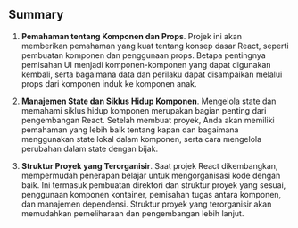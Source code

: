 ## Summary 

1. **Pemahaman tentang Komponen dan Props**. Projek ini akan memberikan pemahaman yang kuat tentang konsep dasar React, seperti pembuatan komponen dan penggunaan props. Betapa pentingnya pemisahan UI menjadi komponen-komponen yang dapat digunakan kembali, serta bagaimana data dan perilaku dapat disampaikan melalui props dari komponen induk ke komponen anak.

2. **Manajemen State dan Siklus Hidup Komponen**. Mengelola state dan memahami siklus hidup komponen merupakan bagian penting dari pengembangan React. Setelah membuat proyek, Anda akan memiliki pemahaman yang lebih baik tentang kapan dan bagaimana menggunakan state lokal dalam komponen, serta cara mengelola perubahan dalam state dengan bijak. 

3. **Struktur Proyek yang Terorganisir**. Saat projek React dikembangkan, mempermudah penerapan belajar untuk mengorganisasi kode dengan baik. Ini termasuk pembuatan direktori dan struktur proyek yang sesuai, penggunaan komponen kontainer, pemisahan tugas antara komponen, dan manajemen dependensi. Struktur proyek yang terorganisir akan memudahkan pemeliharaan dan pengembangan lebih lanjut.
